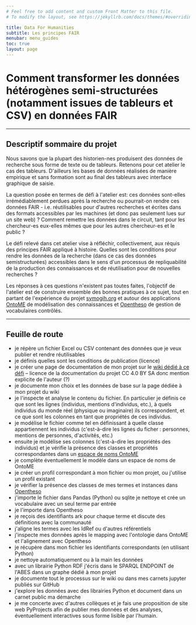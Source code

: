 ```yaml
---
# Feel free to add content and custom Front Matter to this file.
# To modify the layout, see https://jekyllrb.com/docs/themes/#overriding-theme-defaults

title: Data For Humanities
subtitle: Les principes FAIR
menubar: menu_guides
toc: true
layout: page
---
```

# Comment transformer les données hétérogènes semi-structurées (notamment issues de tableurs et CSV) en données FAIR 

--------------------------------------------------------

## Descriptif sommaire du projet

Nous savons que la plupart des historien-nes produisent des données de recherche sous forme de texte ou de tableurs. Retenons pour cet atelier le cas des tableurs. D'ailleurs les bases de données réalisées de manière empirique et sans formation sont au final des tableurs avec interface graphique de saisie.


La question posée en termes de défi à l'atelier est: ces données sont-elles irrémédiablement perdues après la recherche ou pourrait-on rendre ces données FAIR - i.e. réutilisables pour d'autres recherches et écrites dans des formats accessibles par les machines (et donc pas seulement lues sur un site web) ? Comment remettre les données dans le circuit, tant pour les chercheur-es eux-elles mêmes que pour les autres chercheur-es et le public ?


Le défi relevé dans cet atelier vise à réfléchir, collectivement, aux réquis des principes 
FAIR appliqué à histoire. Quelles sont les conditions pour rendre les données de la recherche (dans ce cas des données semistructurées) accessibles dans le sens d'un processus de repliquabilité de la production des connaissances et de réutilisation pour de nouvelles recherches ?

Les réponses à ces questions n'existent pas toutes faites, l'objectif de l'atelier est de construire ensemble des bonnes pratiques à ce sujet, tout en partant de l'expérience du projet [symogih.org](http:symogih.org/) et autour des applications [OntoME](https:ontome.dataforhistory.org/) de modélisation des connaissances et [Opentheso](https:www.mom.fr/ressources-numeriques/opentheso) de gestion de vocabulaires contrôlés.


--------------------------------------------------------


## Feuille de route

* je répère un fichier Excel ou CSV contenant des données que je veux publier et rendre réutilisables
* je définis quelles sont les conditions de publication (licence)
* je créer une page de documentation de mon projet sur le [wiki dédié à ce défi](accueil) – licence de la documentation du projet CC 4.0 BY SA donc mention explicite de l'auteur (?)
* je documente mon choix et les données de base sur la page dédiée à mon projet du wiki
* je l'inspecte et analyse le contenu du fichier. En particulier je définis ce que sont les lignes (individus, mentions d'individus, etc.), à quels individus du monde réel (physique ou imaginaire) ils correspondent, et ce que sont les colonnes en tant que propriétés de ces individus.
* je modélise le fichier comme tel en définissant à quelle classe appartiennent les individus (c'est-à-dire les lignes du ficher : personnes, mentions de personnes, d'activités, etc.)
* ensuite je modélise ses colonnes (c'est-à-dire les propriétés des individus) et je vérifie la présence des classes et propriétés correspondantes dans un [espace de noms OntoME](https:ontome.dataforhistory.org/namespace/3)
* je complète éventuellement le modèle dans un espace de noms de OntoME
* je créer un profil correspondant à mon fichier ou mon projet, ou j'utilise un profil existant
* je vérifier la présence des classes de mes termes et instances dans [Opentheso](https:ontomeopentheso.mom.fr/ontomeopentheso/index.xhtml)
* j'importe le fichier dans Pandas (Python) ou sqlite je nettoye et crée un vocabulaire avec un seul terme par entrée 
* je l'importe dans Opentheso 
* je reçois des identifiants ark pour chaque terme et discute des définitions avec la communauté 
* j'aligne les termes avec les IdRef ou d'autres référentiels
* j'inspecte mes données après le mapping avec l'ontologie dans OntoME et l'alignement avec Opentheso
* je récupère dans mon fichier les identifiants correspondants (en utilisant Python)
* je nettoye automatiquement ou à la main les données
* avec un librairie Python RDF j'écris dans le SPARQL ENDPOINT  de l'ABES dans un graphe dédié à mon projet
* je documente tout le processus sur le wiki ou dans mes carnets jupyter publiés sur GitHub
* j'explore les données avec des librairies Python et document dans un carnet public ma démarche
* je me concerte avec d'autres collèques et je fais une proposition de site web PyProjects afin de publier mes données et des analyses, éventuellement interactives sous forme lisible par l'humain.



